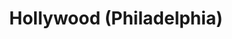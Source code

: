 ---
pid: LLG67
title: Hollywood (Philadelphia)
location_transcription: Airport
zipcode: 
outside_phl: 
neighborhood: 
age: '15'
age_range: 13-19
instagram: 
image_file_name: LLG_67.jpg
proposal_transcription: |-
  HOLLYWOOD

  (Welcome to Philadelphia)
topic: Art,Philadelphia,Pop Culture
topic_summary: 0, 0, 0
type: Sculpture Statue,Billboard
keywords_other: hollywood, hollywood sign
credit: JN
image_labels: 
twitter: 
facebook: 
permalink: "/monuments/llg67/"
layout: item-page
---
